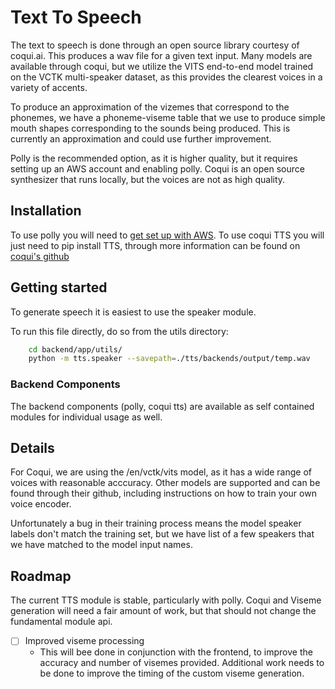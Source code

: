 # Text To Speech

The text to speech is done through an open source library courtesy of coqui.ai. This produces a wav file for a given text input. Many models are available through coqui, but we utilize the VITS end-to-end model trained on the VCTK multi-speaker dataset, as this provides the clearest voices in a variety of accents.

To produce an approximation of the vizemes that correspond to the phonemes, we have a phoneme-viseme table that we use to produce simple mouth shapes corresponding to the sounds being produced. This is currently an approximation and could use further improvement.

Polly is the recommended option, as it is higher quality, but it
requires setting up an AWS account and enabling polly. Coqui is an open
source synthesizer that runs locally, but the voices are not as high quality.

## Installation

To use polly you will need to [get set up with AWS](https://aws.amazon.com/polly/getting-started/).
To use coqui TTS you will just need to pip install TTS, through more information can be found on
[coqui's github](https://github.com/coqui-ai/TTS)


## Getting started
To generate speech it is easiest to use the speaker module.

To run this file directly, do so from the utils directory:
``` bash
    cd backend/app/utils/
    python -m tts.speaker --savepath=./tts/backends/output/temp.wav
```

### Backend Components
The backend components (polly, coqui tts) are available as self contained modules for individual usage as well.

## Details
For Coqui, we are using the /en/vctk/vits model, as it has a wide range of voices with reasonable acccuracy.
Other models are supported and can be found through their github, including instructions on how to train 
your own voice encoder.

Unfortunately a bug in their training process means the model speaker labels don't match the training set, but we have list of a few speakers that we have matched to the model input names.

## Roadmap
<!-- --8<-- [start:ttsroadmap] -->
The current TTS module is stable, particularly with polly. Coqui and Viseme generation
will need a fair amount of work, but that should not change the fundamental module api.

- [ ] Improved viseme processing
    - This will bee done in conjunction with the frontend, to improve the accuracy and number
    of visemes provided. Additional work needs to be done to improve the timing of the
    custom viseme generation.
<!-- --8<-- [end:ttsroadmap] -->
